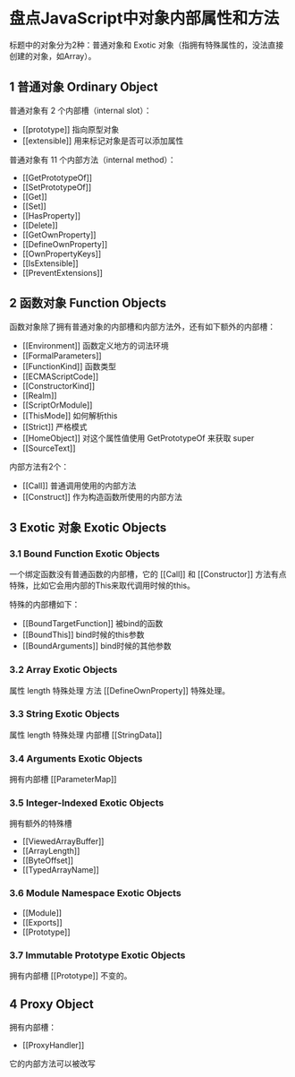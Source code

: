 # 盘点JavaScript中对象内部属性和方法

标题中的对象分为2种：普通对象和 Exotic 对象（指拥有特殊属性的，没法直接创建的对象，如Array）。

## 1 普通对象 Ordinary Object

普通对象有 2 个内部槽（internal slot）：
- [[prototype]] 指向原型对象
- [[extensible]] 用来标记对象是否可以添加属性

普通对象有 11 个内部方法（internal method）：

- [[GetPrototypeOf]]
- [[SetPrototypeOf]]
- [[Get]]
- [[Set]]
- [[HasProperty]]
- [[Delete]]
- [[GetOwnProperty]]
- [[DefineOwnProperty]]
- [[OwnPropertyKeys]]
- [[IsExtensible]]
- [[PreventExtensions]]

## 2 函数对象 Function Objects

函数对象除了拥有普通对象的内部槽和内部方法外，还有如下额外的内部槽：

- [[Environment]] 函数定义地方的词法环境
- [[FormalParameters]] 
- [[FunctionKind]] 函数类型
- [[ECMAScriptCode]]
- [[ConstructorKind]]
- [[Realm]]
- [[ScriptOrModule]]
- [[ThisMode]] 如何解析this
- [[Strict]] 严格模式
- [[HomeObject]] 对这个属性值使用 GetPrototypeOf 来获取 super
- [[SourceText]]

内部方法有2个：

- [[Call]] 普通调用使用的内部方法
- [[Construct]] 作为构造函数所使用的内部方法

## 3 Exotic 对象 Exotic Objects

### 3.1 Bound Function Exotic Objects

一个绑定函数没有普通函数的内部槽，它的 [[Call]] 和 [[Constructor]] 方法有点特殊，比如它会用内部的This来取代调用时候的this。

特殊的内部槽如下：
- [[BoundTargetFunction]] 被bind的函数
- [[BoundThis]] bind时候的this参数
- [[BoundArguments]] bind时候的其他参数

### 3.2 Array Exotic Objects

属性 length 特殊处理
方法 [[DefineOwnProperty]] 特殊处理。

### 3.3 String Exotic Objects

属性 length 特殊处理
内部槽 [[StringData]]

### 3.4 Arguments Exotic Objects

拥有内部槽 [[ParameterMap]]

### 3.5 Integer-Indexed Exotic Objects

拥有额外的特殊槽

- [[ViewedArrayBuffer]]
- [[ArrayLength]]
- [[ByteOffset]]
- [[TypedArrayName]]

### 3.6 Module Namespace Exotic Objects

- [[Module]]
- [[Exports]]
- [[Prototype]]

### 3.7 Immutable Prototype Exotic Objects

拥有内部槽 [[Prototype]] 不变的。

## 4 Proxy Object

拥有内部槽：
- [[ProxyHandler]]

它的内部方法可以被改写
